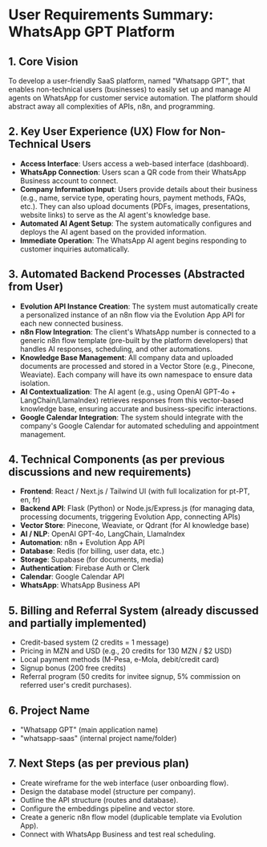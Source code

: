 # User Requirements Summary: WhatsApp GPT Platform

## 1. Core Vision
To develop a user-friendly SaaS platform, named "Whatsapp GPT", that enables non-technical users (businesses) to easily set up and manage AI agents on WhatsApp for customer service automation. The platform should abstract away all complexities of APIs, n8n, and programming.

## 2. Key User Experience (UX) Flow for Non-Technical Users
- **Access Interface**: Users access a web-based interface (dashboard).
- **WhatsApp Connection**: Users scan a QR code from their WhatsApp Business account to connect.
- **Company Information Input**: Users provide details about their business (e.g., name, service type, operating hours, payment methods, FAQs, etc.). They can also upload documents (PDFs, images, presentations, website links) to serve as the AI agent's knowledge base.
- **Automated AI Agent Setup**: The system automatically configures and deploys the AI agent based on the provided information.
- **Immediate Operation**: The WhatsApp AI agent begins responding to customer inquiries automatically.

## 3. Automated Backend Processes (Abstracted from User)
- **Evolution API Instance Creation**: The system must automatically create a personalized instance of an n8n flow via the Evolution App API for each new connected business.
- **n8n Flow Integration**: The client's WhatsApp number is connected to a generic n8n flow template (pre-built by the platform developers) that handles AI responses, scheduling, and other automations.
- **Knowledge Base Management**: All company data and uploaded documents are processed and stored in a Vector Store (e.g., Pinecone, Weaviate). Each company will have its own namespace to ensure data isolation.
- **AI Contextualization**: The AI agent (e.g., using OpenAI GPT-4o + LangChain/LlamaIndex) retrieves responses from this vector-based knowledge base, ensuring accurate and business-specific interactions.
- **Google Calendar Integration**: The system should integrate with the company's Google Calendar for automated scheduling and appointment management.

## 4. Technical Components (as per previous discussions and new requirements)
- **Frontend**: React / Next.js / Tailwind UI (with full localization for pt-PT, en, fr)
- **Backend API**: Flask (Python) or Node.js/Express.js (for managing data, processing documents, triggering Evolution App, connecting APIs)
- **Vector Store**: Pinecone, Weaviate, or Qdrant (for AI knowledge base)
- **AI / NLP**: OpenAI GPT-4o, LangChain, LlamaIndex
- **Automation**: n8n + Evolution App API
- **Database**: Redis (for billing, user data, etc.)
- **Storage**: Supabase (for documents, media)
- **Authentication**: Firebase Auth or Clerk
- **Calendar**: Google Calendar API
- **WhatsApp**: WhatsApp Business API

## 5. Billing and Referral System (already discussed and partially implemented)
- Credit-based system (2 credits = 1 message)
- Pricing in MZN and USD (e.g., 20 credits for 130 MZN / $2 USD)
- Local payment methods (M-Pesa, e-Mola, debit/credit card)
- Signup bonus (200 free credits)
- Referral program (50 credits for invitee signup, 5% commission on referred user's credit purchases).

## 6. Project Name
- "Whatsapp GPT" (main application name)
- "whatsapp-saas" (internal project name/folder)

## 7. Next Steps (as per previous plan)
- Create wireframe for the web interface (user onboarding flow).
- Design the database model (structure per company).
- Outline the API structure (routes and database).
- Configure the embeddings pipeline and vector store.
- Create a generic n8n flow model (duplicable template via Evolution App).
- Connect with WhatsApp Business and test real scheduling.

